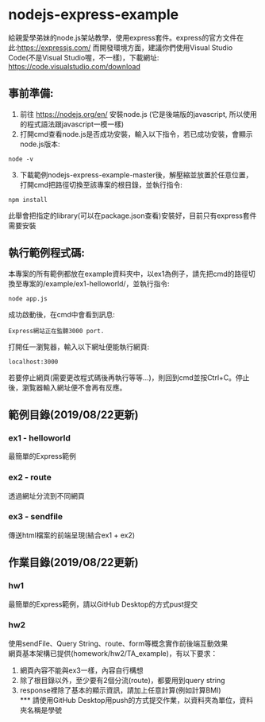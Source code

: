 # nodejs-express-example
給親愛學弟妹的node.js架站教學，使用express套件。express的官方文件在此:https://expressjs.com/
而開發環境方面，建議你們使用Visual Studio Code(不是Visual Studio喔，不一樣)，下載網址: https://code.visualstudio.com/download

## 事前準備:
1. 前往 https://nodejs.org/en/ 安裝node.js 
  (它是後端版的javascript, 所以使用的程式語法跟javascript一模一樣)
2. 打開cmd查看node.js是否成功安裝，輸入以下指令，若已成功安裝，會顯示node.js版本:
```
node -v
```
3. 下載範例nodejs-express-example-master後，解壓縮並放置於任意位置，打開cmd把路徑切換至該專案的根目錄，並執行指令:
```
npm install
```
此舉會把指定的library(可以在package.json查看)安裝好，目前只有express套件需要安裝

## 執行範例程式碼:
本專案的所有範例都放在example資料夾中，以ex1為例子，請先把cmd的路徑切換至專案的/example/ex1-helloworld/，並執行指令:
```
node app.js
```
成功啟動後，在cmd中會看到訊息:
```
Express網站正在監聽3000 port.
```
打開任一瀏覧器，輸入以下網址便能執行網頁:
```
localhost:3000
```

若要停止網頁(需要更改程式碼後再執行等等...)，則回到cmd並按Ctrl+C。停止後，瀏覧器輸入網址便不會再有反應。

## 範例目錄(2019/08/22更新)
### ex1 - helloworld
最簡單的Express範例
### ex2 - route
透過網址分流到不同網頁
### ex3 - sendfile
傳送html檔案的前端呈現(結合ex1 + ex2)

## 作業目錄(2019/08/22更新)
### hw1
最簡單的Express範例，請以GitHub Desktop的方式pust提交
### hw2
使用sendFile、Query String、route、form等概念實作前後端互動效果  
網頁基本架構已提供(homework/hw2/TA_example)，有以下要求：    
1. 網頁內容不能與ex3一樣，內容自行構想  
2. 除了根目錄以外，至少要有2個分流(route)，都要用到query string  
3. response裡除了基本的顯示資訊，請加上任意計算(例如計算BMI)  
*** 請使用GitHub Desktop用push的方式提交作業，以資料夾為單位，資料夾名稱是學號
